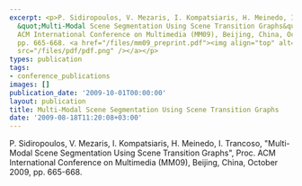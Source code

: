 ```yaml
---
excerpt: <p>P. Sidiropoulos, V. Mezaris, I. Kompatsiaris, H. Meinedo, I. Trancoso,
  &quot;Multi-Modal Scene Segmentation Using Scene Transition Graphs&quot;, Proc.
  ACM International Conference on Multimedia (MM09), Beijing, China, October 2009,
  pp. 665-668. <a href="/files/mm09_preprint.pdf"><img align="top" alt="" border="0"
  src="/files/pdf/pdf.png" /></a></p>
types: publication
tags:
- conference_publications
images: []
publication_date: '2009-10-01T00:00:00'
layout: publication
title: Multi-Modal Scene Segmentation Using Scene Transition Graphs
date: '2009-08-18T11:20:08+03:00'
---
```

<p>P. Sidiropoulos, V. Mezaris, I. Kompatsiaris, H. Meinedo, I. Trancoso, &quot;Multi-Modal Scene Segmentation Using Scene Transition Graphs&quot;, Proc. ACM International Conference on Multimedia (MM09), Beijing, China, October 2009, pp. 665-668. <a href="/files/mm09_preprint.pdf"><img align="top" alt="" border="0" src="/files/pdf/pdf.png" /></a></p>
